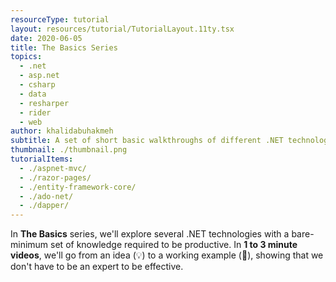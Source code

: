 ```yaml
---
resourceType: tutorial
layout: resources/tutorial/TutorialLayout.11ty.tsx
date: 2020-06-05
title: The Basics Series
topics:
  - .net
  - asp.net
  - csharp
  - data
  - resharper
  - rider
  - web
author: khalidabuhakmeh
subtitle: A set of short basic walkthroughs of different .NET technologies
thumbnail: ./thumbnail.png
tutorialItems:
  - ./aspnet-mvc/
  - ./razor-pages/
  - ./entity-framework-core/
  - ./ado-net/
  - ./dapper/
---
```


In **The Basics** series, we'll explore several .NET technologies with a bare-minimum set of knowledge required to be productive. In **1 to 3 minute videos**, we'll go from an idea (💡) to a working example (🎉), showing that we don't have to be an expert to be effective.
